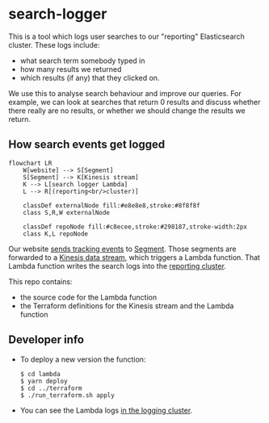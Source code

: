 # search-logger

This is a tool which logs user searches to our "reporting" Elasticsearch cluster.
These logs include:

*   what search term somebody typed in
*   how many results we returned
*   which results (if any) that they clicked on.

We use this to analyse search behaviour and improve our queries.
For example, we can look at searches that return 0 results and discuss whether there really are no results, or whether we should change the results we return.

## How search events get logged

```mermaid
flowchart LR
    W[website] --> S[Segment]
    S[Segment] --> K[Kinesis stream]
    K --> L[search logger Lambda]
    L --> R[(reporting<br/>cluster)]

    classDef externalNode fill:#e8e8e8,stroke:#8f8f8f
    class S,R,W externalNode

    classDef repoNode fill:#c8ecee,stroke:#298187,stroke-width:2px
    class K,L repoNode
```

Our website [sends tracking events][track.ts] to [Segment].
Those segments are forwarded to a [Kinesis data stream][kinesis], which triggers a Lambda function.
That Lambda function writes the search logs into the [reporting cluster].

This repo contains:

*   the source code for the Lambda function
*   the Terraform definitions for the Kinesis stream and the Lambda function

[track.ts]: https://github.com/wellcomecollection/wellcomecollection.org/blob/9115873707b411a1ecfe2a93f5ebf7f240861c8f/common/services/conversion/track.ts#L6
[Segment]: https://segment.com/
[kinesis]: https://segment.com/docs/destinations/amazon-kinesis/
[reporting cluster]: https://reporting.wellcomecollection.org

## Developer info

*   To deploy a new version the function:

    ```console
    $ cd lambda
    $ yarn deploy
    $ cd ../terraform
    $ ./run_terraform.sh apply
    ```

*   You can see the Lambda logs <a href="https://logging.wellcomecollection.org/app/discover#/?_g=(filters:!(),refreshInterval:(pause:!t,value:0),time:(from:now-15m,to:now))&_a=(columns:!(log),filters:!(('$state':(store:appState),meta:(alias:!n,disabled:!f,index:cb5ba262-ec15-46e3-a4c5-5668d65fe21f,key:service,negate:!f,params:(query:%2Faws%2Flambda%2Fsearch_logger_kinesis_to_es_lambda),type:phrase),query:(match_phrase:(service:%2Faws%2Flambda%2Fsearch_logger_kinesis_to_es_lambda)))),index:cb5ba262-ec15-46e3-a4c5-5668d65fe21f,interval:auto,query:(language:kuery,query:''),sort:!(!('@timestamp',desc)))">in the logging cluster</a>.
